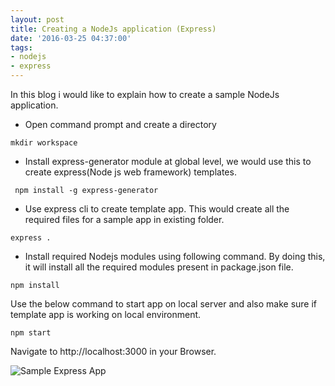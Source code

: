 ```yaml
---
layout: post
title: Creating a NodeJs application (Express)
date: '2016-03-25 04:37:00'
tags:
- nodejs
- express
---
```


In this blog i would like to explain how to create a sample NodeJs application. 

* Open command prompt and create a directory 
```
mkdir workspace
```
* Install express-generator module at global level, we would use this to create express(Node js web framework) templates. 
```
 npm install -g express-generator
```
* Use express cli to create template app. This would create all the required files for a sample app in existing folder. 
```
express .
```
* Install required Nodejs modules using following command. By doing this, it will install all the required modules present in package.json file. 
```
npm install
```
Use the below command to start app on local server and also make sure if template app is working on local environment. 
```
npm start
```
Navigate to http://localhost:3000 in your Browser. 

![Sample Express App](https://2.bp.blogspot.com/-H2lOZ5ErD-s/VvS_8Amn-ZI/AAAAAAAAABo/7WjCkj9FRGIVaDerMikfQGDf9mls4KuUQ/s320/Screen%2BShot%2B2016-03-24%2Bat%2B11.34.04%2BPM.png)